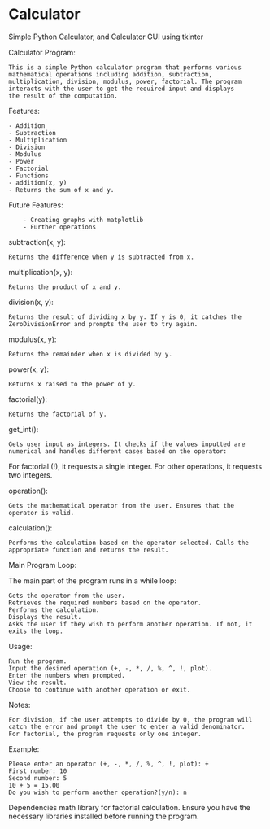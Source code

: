 # Calculator
Simple Python Calculator, and Calculator GUI using tkinter

Calculator Program:

    This is a simple Python calculator program that performs various mathematical operations including addition, subtraction, multiplication, division, modulus, power, factorial. The program interacts with the user to get the required input and displays
    the result of the computation.

Features:

    - Addition
    - Subtraction
    - Multiplication
    - Division
    - Modulus
    - Power
    - Factorial
    - Functions
    - addition(x, y)
    - Returns the sum of x and y.

Future Features:

        - Creating graphs with matplotlib
        - Further operations

  subtraction(x, y):
  
    Returns the difference when y is subtracted from x.

  multiplication(x, y):
    
    Returns the product of x and y.

  division(x, y):
  
    Returns the result of dividing x by y. If y is 0, it catches the ZeroDivisionError and prompts the user to try again.

  modulus(x, y):
  
    Returns the remainder when x is divided by y.

  power(x, y):
    
    Returns x raised to the power of y.
  
  factorial(y):
  
    Returns the factorial of y.

  get_int():
  
    Gets user input as integers. It checks if the values inputted are numerical and handles different cases based on the operator:

For factorial (!), it requests a single integer.
For other operations, it requests two integers.

  operation():
  
    Gets the mathematical operator from the user. Ensures that the operator is valid.

  calculation():
  
    Performs the calculation based on the operator selected. Calls the appropriate function and returns the result.

Main Program Loop:

  The main part of the program runs in a while loop:

    Gets the operator from the user.
    Retrieves the required numbers based on the operator.
    Performs the calculation.
    Displays the result.
    Asks the user if they wish to perform another operation. If not, it exits the loop.

Usage:

    Run the program.
    Input the desired operation (+, -, *, /, %, ^, !, plot).
    Enter the numbers when prompted.
    View the result.
    Choose to continue with another operation or exit.
  
Notes:

    For division, if the user attempts to divide by 0, the program will catch the error and prompt the user to enter a valid denominator.
    For factorial, the program requests only one integer.
  
Example:

    Please enter an operator (+, -, *, /, %, ^, !, plot): +
    First number: 10
    Second number: 5
    10 + 5 = 15.00 
    Do you wish to perform another operation?(y/n): n
    
Dependencies
math library for factorial calculation.
Ensure you have the necessary libraries installed before running the program.
